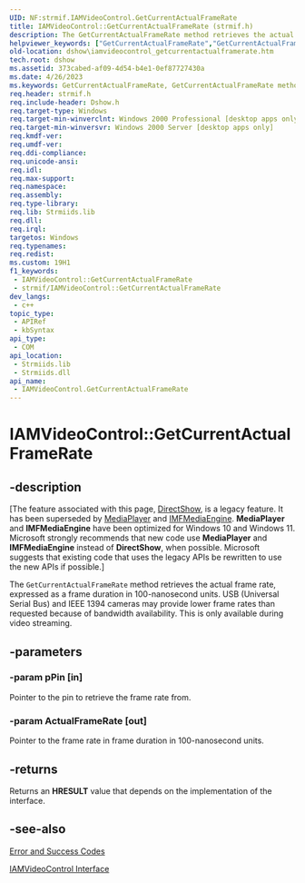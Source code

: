 ```yaml
---
UID: NF:strmif.IAMVideoControl.GetCurrentActualFrameRate
title: IAMVideoControl::GetCurrentActualFrameRate (strmif.h)
description: The GetCurrentActualFrameRate method retrieves the actual frame rate, expressed as a frame duration in 100-nanosecond units.
helpviewer_keywords: ["GetCurrentActualFrameRate","GetCurrentActualFrameRate method [DirectShow]","GetCurrentActualFrameRate method [DirectShow]","IAMVideoControl interface","IAMVideoControl interface [DirectShow]","GetCurrentActualFrameRate method","IAMVideoControl.GetCurrentActualFrameRate","IAMVideoControl::GetCurrentActualFrameRate","IAMVideoControlGetCurrentActualFrameRate","dshow.iamvideocontrol_getcurrentactualframerate","strmif/IAMVideoControl::GetCurrentActualFrameRate"]
old-location: dshow\iamvideocontrol_getcurrentactualframerate.htm
tech.root: dshow
ms.assetid: 373cabed-af09-4d54-b4e1-0ef87727430a
ms.date: 4/26/2023
ms.keywords: GetCurrentActualFrameRate, GetCurrentActualFrameRate method [DirectShow], GetCurrentActualFrameRate method [DirectShow],IAMVideoControl interface, IAMVideoControl interface [DirectShow],GetCurrentActualFrameRate method, IAMVideoControl.GetCurrentActualFrameRate, IAMVideoControl::GetCurrentActualFrameRate, IAMVideoControlGetCurrentActualFrameRate, dshow.iamvideocontrol_getcurrentactualframerate, strmif/IAMVideoControl::GetCurrentActualFrameRate
req.header: strmif.h
req.include-header: Dshow.h
req.target-type: Windows
req.target-min-winverclnt: Windows 2000 Professional [desktop apps only]
req.target-min-winversvr: Windows 2000 Server [desktop apps only]
req.kmdf-ver: 
req.umdf-ver: 
req.ddi-compliance: 
req.unicode-ansi: 
req.idl: 
req.max-support: 
req.namespace: 
req.assembly: 
req.type-library: 
req.lib: Strmiids.lib
req.dll: 
req.irql: 
targetos: Windows
req.typenames: 
req.redist: 
ms.custom: 19H1
f1_keywords:
 - IAMVideoControl::GetCurrentActualFrameRate
 - strmif/IAMVideoControl::GetCurrentActualFrameRate
dev_langs:
 - c++
topic_type:
 - APIRef
 - kbSyntax
api_type:
 - COM
api_location:
 - Strmiids.lib
 - Strmiids.dll
api_name:
 - IAMVideoControl.GetCurrentActualFrameRate
---
```


# IAMVideoControl::GetCurrentActualFrameRate


## -description

\[The feature associated with this page, [DirectShow](/windows/win32/directshow/directshow), is a legacy feature. It has been superseded by [MediaPlayer](/uwp/api/Windows.Media.Playback.MediaPlayer) and [IMFMediaEngine](/windows/win32/api/mfmediaengine/nn-mfmediaengine-imfmediaengine). **MediaPlayer** and **IMFMediaEngine** have been optimized for Windows 10 and Windows 11. Microsoft strongly recommends that new code use **MediaPlayer** and **IMFMediaEngine** instead of **DirectShow**, when possible. Microsoft suggests that existing code that uses the legacy APIs be rewritten to use the new APIs if possible.\]

The <code>GetCurrentActualFrameRate</code> method retrieves the actual frame rate, expressed as a frame duration in 100-nanosecond units. USB (Universal Serial Bus) and IEEE 1394 cameras may provide lower frame rates than requested because of bandwidth availability. This is only available during video streaming.

## -parameters

### -param pPin [in]

Pointer to the pin to retrieve the frame rate from.

### -param ActualFrameRate [out]

Pointer to the frame rate in frame duration in 100-nanosecond units.

## -returns

Returns an <b>HRESULT</b> value that depends on the implementation of the interface.

## -see-also

<a href="/windows/desktop/DirectShow/error-and-success-codes">Error and Success Codes</a>



<a href="/windows/desktop/api/strmif/nn-strmif-iamvideocontrol">IAMVideoControl Interface</a>